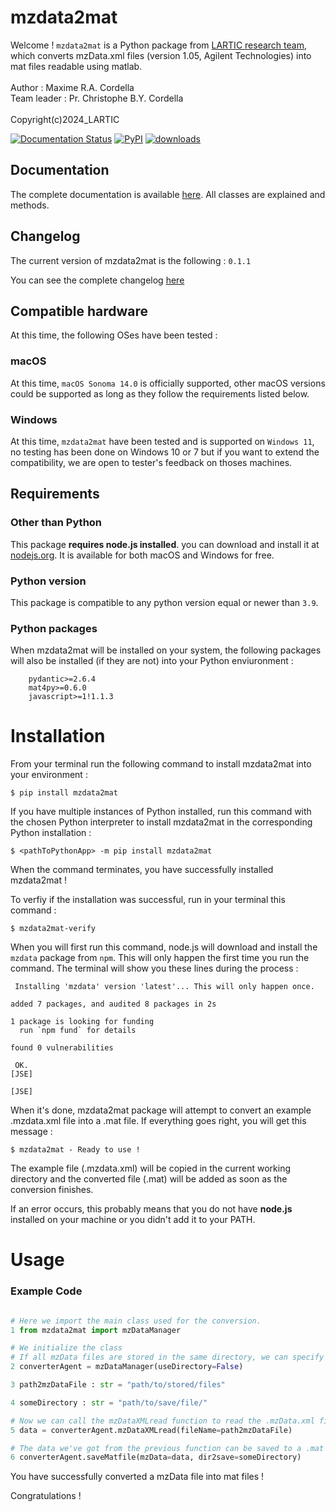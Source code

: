 # mzdata2mat
Welcome ! `mzdata2mat` is a Python package from [LARTIC research team](https://lartic.fsaa.ulaval.ca/), which converts mzData.xml files (version 1.05, Agilent Technologies) into mat files readable using matlab. <br><br>
Author : Maxime R.A. Cordella<br>
Team leader : Pr. Christophe B.Y. Cordella<br><br>
Copyright(c)2024_LARTIC

[![Documentation Status](https://readthedocs.org/projects/mzdata2mat/badge/?version=latest)](https://mzdata2mat.readthedocs.io/en/latest/?badge=latest)
[![PyPI](https://img.shields.io/pypi/v/mzdata2mat)](https://pypi.org/project/mzdata2mat/)
[![downloads](https://static.pepy.tech/badge/mzdata2mat/month)](https://pepy.tech/project/mzdata2mat)

## Documentation
The complete documentation is available [here](https://mzdata2mat.readthedocs.io/). All classes are explained and methods.

## Changelog
The current version of mzdata2mat is the following : `0.1.1`

You can see the complete changelog [here](Changelog.md)

## Compatible hardware
At this time, the following OSes have been tested :

### macOS
At this time, `macOS Sonoma 14.0` is officially supported, other macOS versions could be supported as long as they follow the requirements listed below.

### Windows
At this time, `mzdata2mat` have been tested and is supported on `Windows 11`, no testing has been done on Windows 10 or 7 but if you want to extend the compatibility, we are open to tester's feedback on thoses machines.

## Requirements
### Other than Python
This package __requires node.js installed__. you can download and install it at [nodejs.org](https://nodejs.org/en). It is available for both macOS and Windows for free.

### Python version
This package is compatible to any python version equal or newer than `3.9`.

### Python packages
When mzdata2mat will be installed on your system, the following packages will also be installed (if they are not) into your Python enviuronment : 
```
    pydantic>=2.6.4
    mat4py>=0.6.0
    javascript>=1!1.1.3
```
# Installation
From your terminal run the following command to install mzdata2mat into your environment :
```shell
$ pip install mzdata2mat
```
If you have multiple instances of Python installed, run this command with the chosen Python interpreter to install mzdata2mat in the corresponding Python installation :
```shell
$ <pathToPythonApp> -m pip install mzdata2mat
```
When the command terminates, you have successfully installed mzdata2mat !

To verfiy if the installation was successful, run in your terminal this command :
```shell
$ mzdata2mat-verify
```
When you will first run this command, node.js will download and install the `mzdata` package from `npm`. This will only happen the first time you run the command. The terminal will show you these lines during the process :
```shell
 Installing 'mzdata' version 'latest'... This will only happen once. 

added 7 packages, and audited 8 packages in 2s

1 package is looking for funding
  run `npm fund` for details

found 0 vulnerabilities

 OK. 
[JSE] 

[JSE] 
```
When it's done, mzdata2mat package will attempt to convert an example .mzdata.xml file into a .mat file. If everything goes right, you will get this message :
```shell
$ mzdata2mat - Ready to use !
```
The example file (.mzdata.xml) will be copied in the current working directory and the converted file (.mat) will be added as soon as the conversion finishes.

If an error occurs, this probably means that you do not have __node.js__ installed on your machine or you didn't add it to your PATH.

# Usage

### Example Code

```python

# Here we import the main class used for the conversion.
1 from mzdata2mat import mzDataManager

# We initialize the class
# If all mzData files are stored in the same directory, we can specify the parameter `mzDataPath` instead of `useDirectory`.
2 converterAgent = mzDataManager(useDirectory=False)

3 path2mzDataFile : str = "path/to/stored/files"

4 someDirectory : str = "path/to/save/file/"

# Now we can call the mzDataXMLread function to read the .mzData.xml file:
5 data = converterAgent.mzDataXMLread(fileName=path2mzDataFile)

# The data we've got from the previous function can be saved to a .mat file with the saveMatfile funtion:
6 converterAgent.saveMatfile(mzData=data, dir2save=someDirectory)

```

You have successfully converted a mzData file into mat files ! 

Congratulations !
